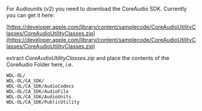 For Audiounits (v2) you need to download the CoreAudio SDK. Currently you can get it here:

[https://developer.apple.com/library/content/samplecode/CoreAudioUtilityClasses/CoreAudioUtilityClasses.zip](https://developer.apple.com/library/content/samplecode/CoreAudioUtilityClasses/CoreAudioUtilityClasses.zip)

extract *CoreAudioUtilityClasses.zip* and place the contents of the CoreAudio Folder here, i.e.

`WDL-OL/`  
`WDL-OL/CA_SDK/`  
`WDL-OL/CA_SDK/AudioCodecs`  
`WDL-OL/CA_SDK/AudioFile`  
`WDL-OL/CA_SDK/AudioUnits`  
`WDL-OL/CA_SDK/PublicUtility`  

